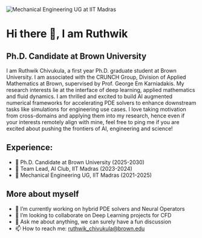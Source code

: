 ![Mechanical Engineering UG at IIT Madras](https://github.com/RC-circuit/RC-circuit/blob/main/EUjI.gif)

# Hi there 👋, I am Ruthwik 
## Ph.D. Candidate at Brown University
I am Ruthwik Chivukula, a first year Ph.D. graduate student at Brown University. I am associated with the CRUNCH Group, Division of Applied Mathematics at Brown, supervised by Prof. George Em Karniadakis. My research interests lie at the interface of deep learning, applied mathematics and fluid dynamics. I am thrilled and excited to build AI augmented numerical frameworks for accelerating PDE solvers to enhance downstream tasks like simulations for engineering use cases. I love taking motivation from cross-domains and applying them into my research, hence even if your interests remotely align with mine, feel free to ping me if you are excited about pushing the frontiers of AI, engineering and science!

## Experience: 
* 🔭 Ph.D. Candidate at Brown University (2025-2030)
* 🚀 Team Lead, AI Club, IIT Madras (2023-2024)
* 🔧 Mechanical Engineering UG, IIT Madras (2021-2025)

## More about myself
- 🌱 I’m currently working on hybrid PDE solvers and Neural Operators 
- 👯 I’m looking to collaborate on Deep Learning projects for CFD 
- 💬 Ask me about anything, we can surely have a fun discussion 
- 📫 How to reach me: ruthwik_chivukula@brown.edu

